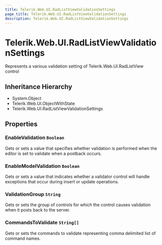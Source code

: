 ```yaml
---
title: Telerik.Web.UI.RadListViewValidationSettings
page_title: Telerik.Web.UI.RadListViewValidationSettings
description: Telerik.Web.UI.RadListViewValidationSettings
---
```


# Telerik.Web.UI.RadListViewValidationSettings

Represents a various validation setting of Telerik.Web.UI.RadListView control

## Inheritance Hierarchy

* System.Object
* Telerik.Web.UI.ObjectWithState
* Telerik.Web.UI.RadListViewValidationSettings

## Properties

###  EnableValidation `Boolean`

Gets or sets a value that specifies whether validation is performed
            when the editor is set to validate when a postback occurs.

###  EnableModelValidation `Boolean`

Gets or sets a value that indicates whether a validator control will
            handle exceptions that occur during insert or update operations.

###  ValidationGroup `String`

Gets or sets the group of controls for which the 
             control causes validation when it posts back to the server.

###  CommandsToValidate `String[]`

Gets or sets the commands to validate representing comma delimited list of command names.

